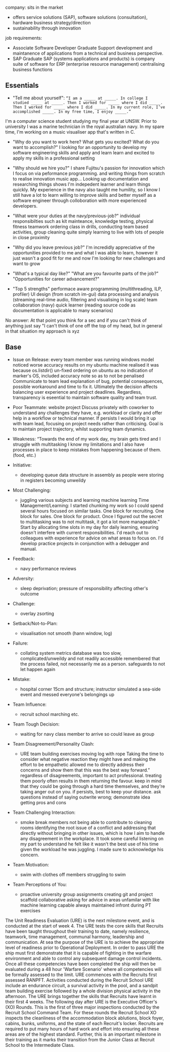 <!-- SPDX-License-Identifier: zlib-acknowledgement -->

company:
sits in the market
 - offers service solutions (SAP), software solutions (consultation), hardware
business strategy/direction 
 - sustainability through innovation

job requirements:
 - Associate Software Developer Graduate 
   Support development and maintanence of applications from a technical and business perspective.
 - SAP Graduate
   SAP (systems applications and products) is company suite of software for ERP (enterprise resource management) centralising business functions


## Essentials
* "Tell me about yourself":
`“I am a _____ at _____. In college I studied _____ at _____. Then I worked for _____ where I did _____. Then I worked for _____ where I did _____. In my current role, I’ve accomplished _____. In my free time, I enjoy _____.”`

I'm a computer science student studying my final year at UNSW. 
Prior to university I was a marine technician in the royal australian navy.
In my spare time, I'm working on a music visualiser app that's written in C.

* "Why do you want to work here? What gets you excited? What do you want to accomplish?"
I looking for an opportunity to develop my software engineering skills and apply and learn
learn and excited to apply my skills in a professional setting

* "Why should we hire you?"
I share Fujitsu's passion for innovation which I focus on via peformance programming.
and writing things from scratch to realise innovation
music app...
Looking up documentation and researching things shows I'm indepedent learner and learn things quickly.
My experience in the navy also taught me humility, so I know I still have a lot to learn
willing to improve skills and better myself as a software engineer through colloboration with more experienced developers.

* "What were your duties at the navy/previous-job?"
individual responsibilties such as kit mainteance, knowledge testing, physical fitness
teamwork ordering class in drills, conducting team based activities, group cleaning
quite simply learning to live with lots of people in close proximity
* "Why did you leave previous job?"
I'm incredidly appreciative of the opportunities provided to me and what I was able to learn,
however it just wasn't a good fit for me and now I'm looking for new challenges and want to grow

* "What's a typical day like?"
  "What are you favourite parts of the job?"
  "Opportunities for career advancement?"

* "Top 5 strengths"
performace aware programming (multithreading, ILP, profiler)
UI design (from scratch im-gui)
data processing and analysis (streaming real-time audio, filtering and visualising in log scale)
team collaboration (navy)
quick learner (reading source code as documentation is applicable to many scenarios)

No answer:
At that point you think for a sec and if you can't think of anything just say 
"I can't think of one off the top of my head, 
but in general in that situation my approach is xyz

## Base
 - Issue on Release:
  every team member was running windows model 
  noticed worse accuracy results on my ubuntu machine
  realised it was because os.listdir() un-fixed ordering on ubuntu
  as no indication of marker's OS, included accuracy note so as to not be penalised 
  Communicate to team lead explanation of bug, potential consequences, possible workaround and time to fix it.
  Ultimately the decision affects balancing user experience and project deadlines.
  Regardless, transparency is eseential to maintain software quality and team trust.
 - Poor Teammate:
   website project
Discuss privately with coworker to understand any challenges they have, e.g. workload or clarity and offer help in a workflow or technical manner.
If persists I would bring it up with team lead, focusing on project needs rather than criticising.
Goal is to maintain project trajectory, whilst supporting team dynamics.
 - Weakness:
  “Towards the end of my work day, my brain gets tired and I struggle with multitasking
  I know my limitations and I also have processes in place to keep mistakes from happening because of them. (food, etc.)
 - Initiative:
   * developing queue data structure in assembly as people were storing in registers becoming unweildy
 - Most Challenging:
   * juggling various subjects and learning machine learning
     Time Management/Learning:
     I started chunking my work so I could spend several hours focused on similar tasks. One block for recruiting. One block for sales. One block for product. Once I figured out the secret to multitasking was to not multitask, it got a lot more manageable.”
     Start by allocating time slots in my day for daily learning, ensuring doesn't interfere with current responsibilities.
     I'd reach out to colleagues with experience for advice on what areas to focus on.
     I'd develop practice projects in conjunction with a debugger and manual.
 - Feedback:
   * navy performance reviews
 - Adversity:
   * sleep deprivation; pressure of responsibility affecting other's outcome
 - Challenge:
   * overlay zsorting
 - Setback/Not-to-Plan:
   * visualisation not smooth (hann window, log)
 - Failure:
   * collating system metrics database was too slow, complicated/unweildy and not readily accessible
   remembered that the process failed, not necessarily me as a person.
   safeguards to not let happen again
 - Mistake:
   * hospital corner 15cm and structure; instructor simulated a sea-side event and messed everyone's belongings up
 - Team Influence:
   * recruit school marching etc.
 - Team Tough Decision:
   * waiting for navy class member to arrive so could leave as group
 - Team Disagreement/Personality Clash:
   * URE team building exercises moving log with rope
Taking the time to consider what negative reaction they might have and making the effort to be empathetic allowed me to directly address their concerns and show them that this was the best way forward.”
regardless of disagreements, important to act professional.
treating them poorly often results in them returning the favour.
keep in mind that they could be going through a hard time themselves, and they're taking anger out on you.
if persists, best to keep your distance.
ask questions instead of saying outwrite wrong; 
demonstrate idea getting pros and cons

 - Team Challenging Interaction:
   * smoke break members not being able to contribute to cleaning rooms
    identifying the root issue of a conflict and addressing that directly without bringing in other issues, which is how I aim to handle any disagreement in the workplace.
     It took some careful listening on my part to understand he felt like it wasn’t the best use of his time given the workload he was juggling. I made sure to acknowledge his concern. 
 - Team Motivation:
   * swim with clothes off members struggling to swim
 - Team Perceptions of You:
   * proactive university group assignments creating git and project scaffold
     collaborative asking for advice in areas unfamilar with like machine learning
     capable always maintained infront during PT exercises

The Unit Readiness Evaluation (URE) is the next milestone event, and is conducted at the start of week 4. The URE tests the core skills that Recruits have been taught throughout their training to date, namely resilience, teamwork, time management, communal harmony, leadership and communication.
At sea the purpose of the URE is to achieve the appropriate level of readiness prior to Operational Deployment. In order to pass URE the ship must first demonstrate that it is capable of fighting in the warfare environment and able to control any subsequent damage control incidents. Once all these competencies have been completed the ship will then be evaluated during a 48 hour 'Warfare Scenario' where all competencies will be formally assessed to the limit.
URE commences with the Recruits first assessed RANPFT. Activities conducted during the Recruit School URE include an endurance circuit, a survival activity in the pool, and a sandpit team building exercise followed by a whole division physical activity in the afternoon. The URE brings together the skills that Recruits have learnt in their first 4 weeks. The following day after URE is the Executive Officer's (XO) Rounds. This is the first of three major inspections conducted by the Recruit School Command Team. For these rounds the Recruit School XO inspects the cleanliness of the accommodation block ablutions, block foyer, cabins, bunks, uniforms, and the state of each Recruit's locker. Recruits are required to put many hours of hard work and effort into ensuring all these areas are of the highest standard. Further, this is an important milestone in their training as it marks their transition from the Junior Class at Recruit School to the Intermediate Class.
